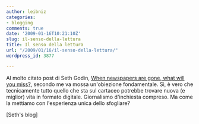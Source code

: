 ```yaml
---
author: leibniz
categories:
- blogging
comments: true
date: '2009-01-16T10:21:10Z'
slug: il-senso-della-lettura
title: Il senso della lettura
url: "/2009/01/16/il-senso-della-lettura/"
wordpress_id: 3877

---
```

Al molto citato post di Seth Godin, [When newspapers are gone, what will you miss?](https://sethgodin.typepad.com/seths_blog/2009/01/when-newspapers.html), secondo me va mossa un'obiezione fondamentale. Sì, è vero che tecnicamente tutto quello che sta sul cartaceo potrebbe trovare nuova (e miglior) vita in formato digitale. Giornalismo d'inchiesta compreso. Ma come la mettiamo con l'esperienza unica dello sfogliare?

[Seth's blog]
